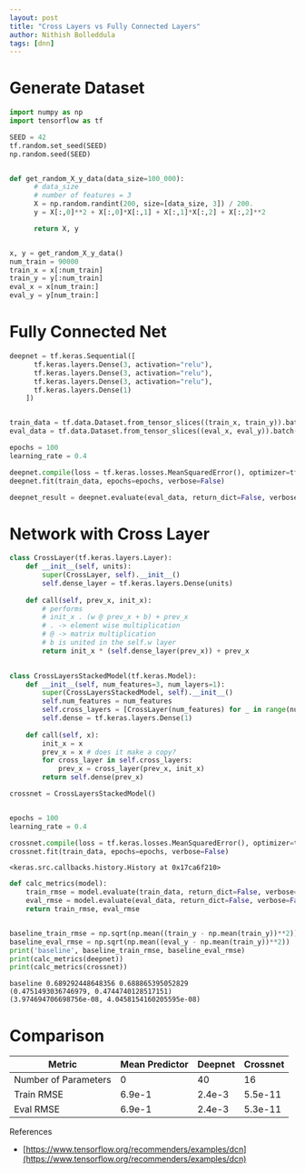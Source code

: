 ```yaml
---
layout: post
title: "Cross Layers vs Fully Connected Layers"
author: Nithish Bolleddula
tags: [dnn]
---
```



# Generate Dataset


```python
import numpy as np
import tensorflow as tf

SEED = 42
tf.random.set_seed(SEED)
np.random.seed(SEED)


def get_random_X_y_data(data_size=100_000):
      # data_size 
      # number of features = 3 
      X = np.random.randint(200, size=[data_size, 3]) / 200.
      y = X[:,0]**2 + X[:,0]*X[:,1] + X[:,1]*X[:,2] + X[:,2]**2

      return X, y


x, y = get_random_X_y_data()
num_train = 90000
train_x = x[:num_train]
train_y = y[:num_train]
eval_x = x[num_train:]
eval_y = y[num_train:]

```

# Fully Connected Net


```python
deepnet = tf.keras.Sequential([
      tf.keras.layers.Dense(3, activation="relu"),
      tf.keras.layers.Dense(3, activation="relu"),
      tf.keras.layers.Dense(3, activation="relu"),
      tf.keras.layers.Dense(1)
    ])


train_data = tf.data.Dataset.from_tensor_slices((train_x, train_y)).batch(1000)
eval_data = tf.data.Dataset.from_tensor_slices((eval_x, eval_y)).batch(1000)

epochs = 100
learning_rate = 0.4

deepnet.compile(loss = tf.keras.losses.MeanSquaredError(), optimizer=tf.keras.optimizers.Adagrad(learning_rate))
deepnet.fit(train_data, epochs=epochs, verbose=False)

deepnet_result = deepnet.evaluate(eval_data, return_dict=False, verbose=False)

```

# Network with Cross Layer


```python
class CrossLayer(tf.keras.layers.Layer):
    def __init__(self, units):
        super(CrossLayer, self).__init__()
        self.dense_layer = tf.keras.layers.Dense(units)
    
    def call(self, prev_x, init_x):
        # performs
        # init_x . (w @ prev_x + b) + prev_x
        # . -> element wise multiplication
        # @ -> matrix multiplication
        # b is united in the self.w layer
        return init_x * (self.dense_layer(prev_x)) + prev_x
        

class CrossLayersStackedModel(tf.keras.Model):
    def __init__(self, num_features=3, num_layers=1):
        super(CrossLayersStackedModel, self).__init__()
        self.num_features = num_features
        self.cross_layers = [CrossLayer(num_features) for _ in range(num_layers)]
        self.dense = tf.keras.layers.Dense(1)
    
    def call(self, x):
        init_x = x
        prev_x = x # does it make a copy?
        for cross_layer in self.cross_layers:
            prev_x = cross_layer(prev_x, init_x)
        return self.dense(prev_x)

crossnet = CrossLayersStackedModel()


epochs = 100
learning_rate = 0.4

crossnet.compile(loss = tf.keras.losses.MeanSquaredError(), optimizer=tf.keras.optimizers.Adagrad(learning_rate))
crossnet.fit(train_data, epochs=epochs, verbose=False)
```




    <keras.src.callbacks.history.History at 0x17ca6f210>




```python
def calc_metrics(model):
    train_rmse = model.evaluate(train_data, return_dict=False, verbose=False)
    eval_rmse = model.evaluate(eval_data, return_dict=False, verbose=False)
    return train_rmse, eval_rmse


baseline_train_rmse = np.sqrt(np.mean((train_y - np.mean(train_y))**2))
baseline_eval_rmse = np.sqrt(np.mean((eval_y - np.mean(train_y))**2))
print('baseline', baseline_train_rmse, baseline_eval_rmse)
print(calc_metrics(deepnet))
print(calc_metrics(crossnet))
```

    baseline 0.689292448648356 0.688865395052829
    (0.4751493036746979, 0.4744740128517151)
    (3.974694706698756e-08, 4.0458154160205595e-08)


# Comparison 

| Metric | Mean Predictor |  Deepnet | Crossnet |
|----------|----------|----------|----------|
| Number of Parameters | 0| 40 |16 |
| Train RMSE | 6.9e-1 | 2.4e-3  | 5.5e-11 |
| Eval RMSE | 6.9e-1 |2.4e-3 | 5.3e-11 |

References
- [https://www.tensorflow.org/recommenders/examples/dcn](https://www.tensorflow.org/recommenders/examples/dcn)
